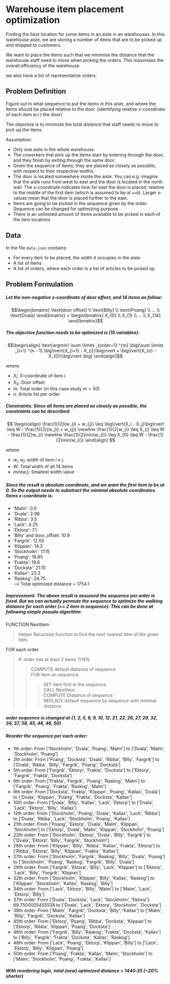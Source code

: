 # Warehouse item placement optimization

Finding the best location for some items in an aisle in an warehouses.
In this warehouse aisle, we are storing a number of items that are to be picked up and shipped to customers.

We want to place the items such that we minimise the distance that the warehouse staff need to move when picking the orders.
This maximises the overall efficiency of the warehouse.

we also have a list of representative orders.

## Problem Definition

Figure out in what sequence to put the items in this aisle, and where the items should be placed relative to the door.
(identifying relative x-coordinate of each item w.r.t the door)

The objective is to minimize the total distance that staff needs to move to pick up the items.

Assumption:

- Only one aisle in the whole warehouse.
- The coworkers that pick up the items start by entering through the door, and they finish by exiting through the same door.
- Given the sequence of items, they are placed as closely as possible, with respect to their respective widths.
- The door is located somewhere inside the aisle. You can e.g. imagine that the aisle runs from west to east and the door is located in the north wall. The x-coordinate indicates how far east the door is placed, relative to the middle of the first item (which is assumed to be at `x=0`). Larger x-values mean that the door is placed further to the east.
- Items are going to be picked in the sequence given by the order. Sequence can be changed for optimizing purpose
- There is an unlimited amount of items available to be picked in each of the item locations

## Data

In the file `data.json` contains:

- For every item to be placed, the width it occupies in the aisle
- A list of items
- A list of orders, where each order is a list of articles to be picked up

## Problem Formulation

##### Let the non-negative x-coordinate of door offset, and 14 items as follow:

```math
\begin{bmatrix} \text{door offset} \\ \text{Billy} \\ \text{Poang} \\ ... \\ \text{Dvala} \end{bmatrix} = \begin{bmatrix} X_{0} \\ X_{1} \\ ... \\ X_{14} \end{bmatrix}
```

##### The objective function needs to be optimized is (15 variables):

```math
\begin{align}
\text{argmin}
\sum \limits _{order=1} ^{m} \big(\sum \limits _{i=1} ^{n - 1} \big\lvert{X_{i+1} - X_{i}}\big\rvert + \big\lvert{X_{n} - X_{0}}\big\rvert \big)
\end{align}
```

where:

- $X_{i}$: X-coordinate of item $i$. <br>
- $X_0$: Door offset <br>
- $m$: Total order (in this case study $m = 50$) <br>
- $n$: Article list per order<br>

##### Constraints. Since all items are placed as closely as possible, the constraints can be described:

$$
\begin{align}
\frac{1}{2}(w_{i} + w_{j}) \leq \big\lvert{X_i - X_j}\big\rvert \leq W - \frac{1}{2}(w_{i} + w_{j}) \newline
\frac{1}{2}w_{i} \leq X_{i} \leq W - \frac{1}{2}w_{i} \newline
\frac{1}{2}min(w_{i}) \leq X_{0} \leq W - \frac{1}{2}min(w_{i})
\end{align}
$$

where:

- $w_{i}, w_{j}$: width of item $i$ $\neq$ $j$. <br>
- $W$: Total width of all 14 items <br>
- $min(w_{i})$: Smallest width value <br>

##### Since the result is absolute coordinate, and we want the first item to be at 0. So the output needs to substract the minimal absolute coordinates. Items x-coordinate is:

- 'Malm': 0.0 <br>
- 'Dvala': 2.98 <br>
- 'Ribba': 3.5 <br>
- 'Lack': 4.25 <br>
- 'Ektorp': 7.1 <br>
- 'Billy' and door_offset: 10.9 <br>
- 'Fargrik': 12.55 <br>
- 'Klippan': 14.3 <br>
- 'Stockholm': 17.15 <br>
- 'Poang': 18.85 <br>
- 'Frakta': 19.6 <br>
- 'Docksta': 21.15 <br>
- 'Kallax': 23.3 <br>
- 'Raskog': 24.75 <br>
  --> Total optimized distance = 1754.1

##### Improvement. The above result is assumed the sequence per order is fixed. But we can actually permute the sequence to optimize the walking distance for each order (>= 2 item in sequence). This can be done at following simple pseudo algorithm:

FUNCTION NextItem <br>

> Helper Recursive function to find the next nearest item of the given item <br>

FOR each order <br>

> IF order has at least 2 items THEN <br>
>
> > COMPUTE default distance of sequence <br>
> > FOR item on sequence <br>
> >
> > > SET item first in the sequence <br>
> > > CALL NextItem <br>
> > > COMPUTE Distance of sequence <br>
> > > REPLACE default sequence by sequence with minimal distance <br>

##### order sequence is changed at {1, 2, 5, 6, 9, 10, 12, 21, 22, 26, 27, 29, 32, 34, 37, 38, 45, 46, 48, 50}

##### Reorder the sequence per each order:

- 1th order: From ['Stockholm', 'Dvala', 'Poang', 'Malm'] to ['Dvala', 'Malm', 'Stockholm', 'Poang']
- 2th order: From ['Poang', 'Docksta', 'Dvala', 'Ribba', 'Billy', 'Fargrik'] to ['Dvala', 'Ribba', 'Billy', 'Fargrik', 'Poang', 'Docksta']
- 5th order: From ['Fargrik', 'Ektorp', 'Frakta', 'Docksta'] to ['Ektorp', 'Fargrik', 'Frakta', 'Docksta']
- 6th order: From ['Frakta', 'Fargrik', 'Poang', 'Raskog', 'Malm'] to ['Fargrik', 'Poang', 'Frakta', 'Raskog', 'Malm']
- 9th order: From ['Docksta', 'Frakta', 'Klippan', 'Poang', 'Kallax', 'Dvala'] to ['Dvala', 'Klippan', 'Poang', 'Frakta', 'Docksta', 'Kallax']
- 10th order: From ['Dvala', 'Billy', 'Kallax', 'Lack', 'Ektorp'] to ['Dvala', 'Lack', 'Ektorp', 'Billy', 'Kallax']
- 12th order: From ['Stockholm', 'Poang', 'Dvala', 'Kallax', 'Lack', 'Ribba'] to ['Dvala', 'Ribba', 'Lack', 'Stockholm', 'Poang', 'Kallax']
- 21th order: From ['Poang', 'Ektorp', 'Dvala', 'Malm', 'Klippan', 'Stockholm'] to ['Ektorp', 'Dvala', 'Malm', 'Klippan', 'Stockholm', 'Poang']
- 22th order: From ['Stockholm', 'Ektorp', 'Dvala', 'Billy', 'Fargrik'] to ['Dvala', 'Ektorp', 'Billy', 'Fargrik', 'Stockholm']
- 26th order: From ['Klippan', 'Billy', 'Ribba', 'Kallax', 'Frakta', 'Ektorp'] to ['Ribba', 'Ektorp', 'Billy', 'Klippan', 'Frakta', 'Kallax']
- 27th order: From ['Stockholm', 'Fargrik', 'Raskog', 'Billy', 'Dvala', 'Poang'] to ['Stockholm', 'Poang', 'Raskog', 'Fargrik', 'Billy', 'Dvala']
- 29th order: From ['Fargrik', 'Ektorp', 'Billy', 'Lack', 'Klippan'] to ['Ektorp', 'Lack', 'Billy', 'Fargrik', 'Klippan']
- 32th order: From ['Stockholm', 'Klippan', 'Billy', 'Kallax', 'Raskog'] to ['Klippan', 'Stockholm', 'Kallax', 'Raskog', 'Billy']
- 34th order: From ['Lack', 'Ektorp', 'Billy', 'Malm'] to ['Malm', 'Lack', 'Ektorp', 'Billy']
- 37th order: From ['Dvala', 'Docksta', 'Lack', 'Stockholm', 'Ektorp']: 69.7500005455538 to ['Dvala', 'Lack', 'Ektorp', 'Stockholm', 'Docksta']
- 38th order: From ['Malm', 'Fargrik', 'Docksta', 'Billy', 'Kallax'] to ['Malm', 'Billy', 'Fargrik', 'Docksta', 'Kallax']
- 45th order: From ['Ektorp', 'Poang', 'Ribba', 'Docksta', 'Klippan'] to ['Ektorp', 'Ribba', 'Klippan', 'Poang', 'Docksta']
- 46th order: From ['Fargrik', 'Billy', 'Raskog', 'Frakta', 'Docksta', 'Kallax'] to ['Billy', 'Fargrik', 'Frakta', 'Docksta', 'Kallax', 'Raskog']
- 48th order: From ['Lack', 'Poang', 'Ektorp', 'Klippan', 'Billy'] to ['Lack', 'Ektorp', 'Billy', 'Klippan', 'Poang']
- 50th order: From ['Poang', 'Frakta', 'Kallax', 'Malm', 'Stockholm'] to ['Malm', 'Stockholm', 'Poang', 'Frakta', 'Kallax']

##### With reordering logic, total (new) optimized distance = 1440.35 (~20% shorter)
